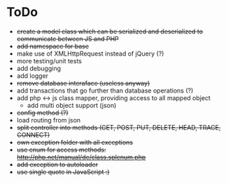 # ToDo

* ~~create a model class which can be serialized and deserialized to communicate between JS and PHP~~
* ~~add namespace for base~~
* make use of XMLHttpRequest instead of jQuery (?)
* more testing/unit tests
* add debugging
* add logger
* ~~remove database interaface (useless anyway)~~
* add transactions that go further than database operations (?)
* add php <-> js class mapper, providing access to all mapped object
  - add multi object support (json)
* ~~config method (?)~~
* load routing from json
* ~~split controller into methods (GET, POST, PUT, DELETE, HEAD, TRACE, CONNECT)~~
* ~~own exception folder with all exceptions~~
* ~~use enum for access methods: http://php.net/manual/de/class.splenum.php~~
* ~~add exception to autoloader~~
* ~~use single quote in JavaScript :)~~

